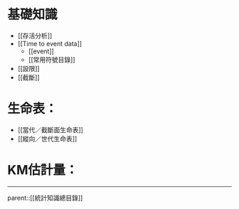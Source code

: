 # 基礎知識
- [[存活分析]]
- [[Time to event data]]
	- [[event]]
	- [[常用符號目錄]]
- [[設限]]
- [[截斷]]
# 生命表：
- [[當代／截斷面生命表]]
- [[縱向／世代生命表]]
# KM估計量：

- - -
parent::[[統計知識總目錄]]